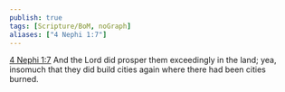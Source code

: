 ```yaml
---
publish: true
tags: [Scripture/BoM, noGraph]
aliases: ["4 Nephi 1:7"]
---
```

[4 Nephi 1:7](https://churchofjesuschrist.org/study/scriptures/bofm/4-ne/1?lang=eng&id=p7#p7) And the Lord did prosper them exceedingly in the land; yea, insomuch that they did build cities again where there had been cities burned.
